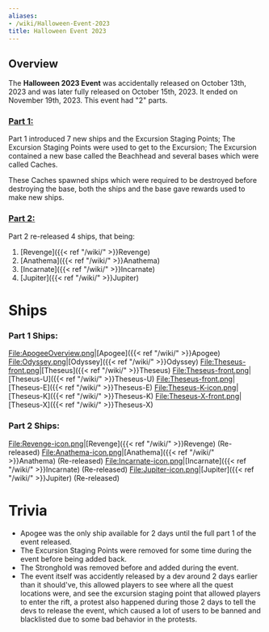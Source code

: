 ```yaml
---
aliases:
- /wiki/Halloween-Event-2023
title: Halloween Event 2023
---
```


## Overview

The **Halloween 2023 Event** was accidentally released on October 13th, 2023 and was later fully released on October 15th, 2023. It ended on November 19th, 2023. This event had "2" parts.

### <u>Part 1:</u> 

Part 1 introduced 7 new ships and the Excursion Staging Points; The Excursion Staging Points were used to get to the Excursion; The Excursion contained a new base called the Beachhead and several bases which were called Caches.

These Caches spawned ships which were required to be destroyed before destroying the base, both the ships and the base gave rewards used to make new ships.

### <u>Part 2:</u> 

Part 2 re-released 4 ships, that being:

1.  [Revenge]({{< ref "/wiki/" >}}Revenge)
2.  [Anathema]({{< ref "/wiki/" >}}Anathema)
3.  [Incarnate]({{< ref "/wiki/" >}}Incarnate)
4.  [Jupiter]({{< ref "/wiki/" >}}Jupiter)

# Ships

### Part 1 Ships: 

<File:ApogeeOverview.png>|[Apogee]({{< ref "/wiki/" >}}Apogee) <File:Odyssey.png>|[Odyssey]({{< ref "/wiki/" >}}Odyssey) <File:Theseus-front.png>|[Theseus]({{< ref "/wiki/" >}}Theseus) <File:Theseus-front.png>|[Theseus-U]({{< ref "/wiki/" >}}Theseus-U) <File:Theseus-front.png>|[Theseus-E]({{< ref "/wiki/" >}}Theseus-E) <File:Theseus-K-icon.png>|[Theseus-K]({{< ref "/wiki/" >}}Theseus-K) <File:Theseus-X-front.png>|[Theseus-X]({{< ref "/wiki/" >}}Theseus-X)

### Part 2 Ships: 

<File:Revenge-icon.png>|[Revenge]({{< ref "/wiki/" >}}Revenge) (Re-released) <File:Anathema-icon.png>|[Anathema]({{< ref "/wiki/" >}}Anathema) (Re-released) <File:Incarnate-icon.png>|[Incarnate]({{< ref "/wiki/" >}}Incarnate) (Re-released) <File:Jupiter-icon.png>|[Jupiter]({{< ref "/wiki/" >}}Jupiter) (Re-released)

# Trivia

- Apogee was the only ship available for 2 days until the full part 1 of the event released.
- The Excursion Staging Points were removed for some time during the event before being added back.
- The Stronghold was removed before and added during the event.
- The event itself was accidently released by a dev around 2 days earlier than it should've, this allowed players to see where all the quest locations were, and see the excursion staging point that allowed players to enter the rift, a protest also happened during those 2 days to tell the devs to release the event, which caused a lot of users to be banned and blacklisted due to some bad behavior in the protests.